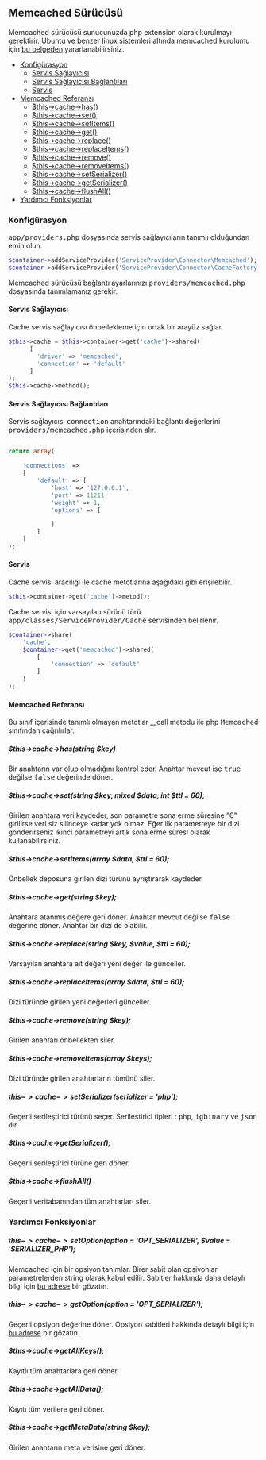 
## Memcached Sürücüsü

Memcached sürücüsü sunucunuzda php extension olarak kurulmayı gerektirir. Ubuntu ve benzer linux sistemleri altında memcached kurulumu için <a href="https://github.com/obullo/warmup/tree/master/Memcached" target="_blank">bu belgeden</a> yararlanabilirsiniz.

<ul>
<li> 
  <a href="#memcached-configuration">Konfigürasyon</a>
    <ul>
        <li><a href="#memcached-service-provider">Servis Sağlayıcısı</a></li>
        <li><a href="#memcached-service-provider-connections">Servis Sağlayıcısı Bağlantıları</a></li>
        <li><a href="#memcached-service">Servis</a></li>
    </ul>
</li>

<li>
    <a href="#memcached-reference">Memcached Referansı</a>
    <ul>
        <li><a href="#memcached-has">$this->cache->has()</a></li>
        <li><a href="#memcached-set">$this->cache->set()</a></li>
        <li><a href="#memcached-setItems">$this->cache->setItems()</a></li>
        <li><a href="#memcached-get">$this->cache->get()</a></li>
        <li><a href="#memcached-replace">$this->cache->replace()</a></li>
        <li><a href="#memcached-replaceItems">$this->cache->replaceItems()</a></li>
        <li><a href="#memcached-remove">$this->cache->remove()</a></li>
        <li><a href="#memcached-removeItems">$this->cache->removeItems()</a></li>
        <li><a href="#memcached-setSerializer">$this->cache->setSerializer()</a></li>
        <li><a href="#memcached-getSerializer">$this->cache->getSerializer()</a></li>
        <li><a href="#memcached-flushAll">$this->cache->flushAll()</a></li>
    </ul>
</li>

<li><a href="#helper-methods">Yardımcı Fonksiyonlar</a></li>
</ul>

<a name="memcached-configuration"></a>

### Konfigürasyon

<kbd>app/providers.php</kbd> dosyasında servis sağlayıcıların tanımlı olduğundan emin olun.

```php
$container->addServiceProvider('ServiceProvider\Connector\Memcached');
$container->addServiceProvider('ServiceProvider\Connector\CacheFactory');
```

Memcached sürücüsü bağlantı ayarlarınızı <kbd>providers/memcached.php</kbd> dosyasında tanımlamanız gerekir.

<a name="memcached-service-provider"></a>

#### Servis Sağlayıcısı

Cache servis sağlayıcısı önbellekleme için ortak bir arayüz sağlar.

```php
$this->cache = $this->container->get('cache')->shared(
      [
        'driver' => 'memcached', 
        'connection' => 'default'
      ]
);
$this->cache->method();
```

<a name="memcached-service-provider-connections"></a>

#### Servis Sağlayıcısı Bağlantıları

Servis sağlayıcısı <kbd>connection</kbd> anahtarındaki bağlantı değerlerini <kbd>providers/memcached.php</kbd> içerisinden alır.

```php

return array(

    'connections' => 
    [
        'default' => [
            'host' => '127.0.0.1',
            'port' => 11211,
            'weight' => 1,
            'options' => [

            ]
        ]
    ]
);
```

<a name="memcached-service"></a>

#### Servis

Cache servisi aracılığı ile cache metotlarına aşağıdaki gibi erişilebilir.

```php
$this->container->get('cache')->metod();
```

Cache servisi için varsayılan sürücü türü <kbd>app/classes/ServiceProvider/Cache</kbd> servisinden belirlenir.

```php
$container->share(
    'cache',
    $container->get('memcached')->shared(
        [
            'connection' => 'default'
        ]
    )
);
```

<a name="memcached-reference"></a>

#### Memcached Referansı

Bu sınıf içerisinde tanımlı olmayan metotlar __call metodu ile php <kbd>Memcached</kbd> sınıfından çağrılırlar.


<a name="memcached-has"></a>

##### $this->cache->has(string $key)

Bir anahtarın var olup olmadığını kontrol eder. Anahtar mevcut ise <kbd>true</kbd> değilse <kbd>false</kbd> değerinde döner.

<a name="memcached-set"></a>

##### $this->cache->set(string $key, mixed $data, int $ttl = 60);

Girilen anahtara veri kaydeder, son parametre sona erme süresine "0" girilirse veri siz silinceye kadar yok olmaz. Eğer ilk parametreye bir dizi gönderirseniz ikinci parametreyi artık sona erme süresi olarak kullanabilirsiniz.

<a name="memcached-setItems"></a>

##### $this->cache->setItems(array $data, $ttl = 60);

Önbellek deposuna girilen dizi türünü ayrıştırarak kaydeder.

<a name="memcached-get"></a>

##### $this->cache->get(string $key);

Anahtara atanmış değere geri döner. Anahtar mevcut değilse <kbd>false</kbd> değerine döner. Anahtar bir dizi de olabilir.

<a name="memcached-replace"></a>

##### $this->cache->replace(string $key, $value, $ttl = 60);

Varsayılan anahtara ait değeri yeni değer ile günceller.

<a name="memcached-replaceItems"></a>

##### $this->cache->replaceItems(array $data, $ttl = 60);

Dizi türünde girilen yeni değerleri günceller.

<a name="memcached-remove"></a>

##### $this->cache->remove(string $key);

Girilen anahtarı önbellekten siler.

<a name="memcached-removeItems"></a>

##### $this->cache->removeItems(array $keys);

Dizi türünde girilen anahtarların tümünü siler.

<a name="memcached-setSerializer"></a>

##### $this->cache->setSerializer($serializer = 'php');

Geçerli serileştirici türünü seçer. Serileştirici tipleri : <kbd>php</kbd>, <kbd>igbinary</kbd> ve <kbd>json</kbd> dır.

<a name="memcached-getSerializer"></a>

##### $this->cache->getSerializer();

Geçerli serileştirici türüne geri döner.

<a name="memcached-flushAll"></a>

##### $this->cache->flushAll()

Geçerli veritabanından tüm anahtarları siler.

<a name="helper-methods"></a>

### Yardımcı Fonksiyonlar

<a name="memcached-setOption"></a>

##### $this->cache->setOption($option = 'OPT_SERIALIZER', $value = 'SERIALIZER_PHP');

Memcached için bir opsiyon tanımlar. Birer sabit olan opsiyonlar parametrelerden string olarak kabul edilir. Sabitler hakkında daha detaylı bilgi için <a href="http://www.php.net/
manual/en/memcached.constants.php">bu adrese</a> bir gözatın.

<a name="memcached-getOption"></a>

##### $this->cache->getOption($option = 'OPT_SERIALIZER');

Geçerli opsiyon değerine döner. Opsiyon sabitleri hakkında detaylı bilgi için <a href="http://www.php.net/manual/en/memcached.constants.php">bu adrese</a> bir gözatın.

<a name="memcached-getAllKeys"></a>

##### $this->cache->getAllKeys();

Kayıtlı tüm anahtarlara geri döner.

<a name="memcached-getAllData"></a>

##### $this->cache->getAllData();

Kayıtı tüm verilere geri döner.

<a name="memcached-getMetaData"></a>

##### $this->cache->getMetaData(string $key);

Girilen anahtarın meta verisine geri döner.